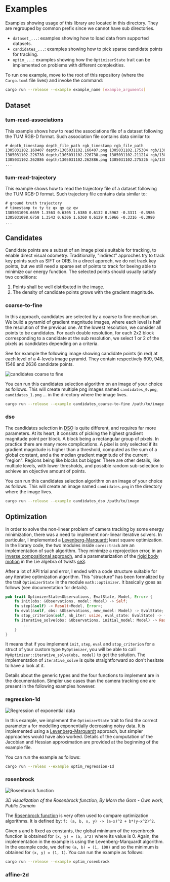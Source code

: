 # Examples

Examples showing usage of this library are located in this directory.
They are regrouped by common prefix since we cannot have sub directories.

- `dataset_...`: examples showing how to load data from supported datasets.
- `candidates_...`: examples showing how to pick sparse candidate points for tracking.
- `optim_...`: examples showing how the `OptimizerState` trait
  can be implemented on problems with different complexities.

To run one example, move to the root of this repository
(where the `Cargo.toml` file lives) and invoke the command:

```sh
cargo run --release --example example_name [example_arguments]
```

## Dataset

### tum-read-associations

This example shows how to read the associations file
of a dataset following the TUM RGB-D format.
Such association file contains data similar to:

```txt
# depth_timestamp depth_file_path rgb_timestamp rgb_file_path
1305031102.160407 depth/1305031102.160407.png 1305031102.175304 rgb/1305031102.175304.png
1305031102.226738 depth/1305031102.226738.png 1305031102.211214 rgb/1305031102.211214.png
1305031102.262886 depth/1305031102.262886.png 1305031102.275326 rgb/1305031102.275326.png
...
```

### tum-read-trajectory

This example shows how to read the trajectory file
of a dataset following the TUM RGB-D format.
Such trajectory file contains data similar to:

```txt
# ground truth trajectory
# timestamp tx ty tz qx qy qz qw
1305031098.6659 1.3563 0.6305 1.6380 0.6132 0.5962 -0.3311 -0.3986
1305031098.6758 1.3543 0.6306 1.6360 0.6129 0.5966 -0.3316 -0.3980
...
```

## Candidates

Candidate points are a subset of an image pixels
suitable for tracking, to enable direct visual odometry.
Traditionally, "indirect" approches try to track key points such as SIFT or ORB.
In a direct approch, we do not track key points, but we still need
a sparse set of points to track for beeing able to minimize our energy function.
The selected points should usually satisfy two conditions:

1. Points shall be well distributed in the image.
2. The density of candidate points grows with the gradient magnitude.

### coarse-to-fine

In this approach, candidates are selected by a coarse to fine mechanism.
We build a pyramid of gradient magnitude images,
where each level is half the resolution of the previous one.
At the lowest resolution, we consider all points to be candidates.
For each double resolution,
for each 2x2 block corresponding to a candidate at the sub resolution,
we select 1 or 2 of the pixels as candidates depending on a criteria.

See for example the following image showing candidate points
(in red) at each level of a 4-levels image pyramid.
They contain respectively 609, 948, 1546 and 2636 candidate points.

![candidates coarse to fine][candidates-coarse-to-fine]

You can run this candidates selection algorithm on an image of your choice as follows.
This will create multiple png images named `candidates_0.png`, `candidates_1.png` ...
in the directory where the image lives.

```sh
cargo run --release --example candidates_coarse-to-fine /path/to/image
```

[candidates-coarse-to-fine]: https://mpizenberg.github.io/resources/vors/candidates-coarse-to-fine.png

### dso

The candidates selection in [DSO][dso] is quite different, and requires far more parameters.
At its heart, it consists of picking the highest gradient magnitude point per block.
A block being a rectangular group of pixels.
In practice there are many more complications.
A pixel is only selected if its gradient magnitude is higher than a threshold,
computed as the sum of a global constant, and a the median gradient magnitude of the current "region".
Regions being like blocks but bigger.
There are other details, like multiple levels, with lower thresholds,
and possible random sub-selection to achieve an objective amount of points.

You can run this candidates selection algorithm on an image of your choice as follows.
This will create an image named `candidates.png` in the directory where the image lives.

```sh
cargo run --release --example candidates_dso /path/to/image
```

[dso]: https://github.com/JakobEngel/dso

## Optimization

In order to solve the non-linear problem of camera tracking by some energy minimization,
there was a need to implement non-linear iterative solvers.
In particular, I implemented a [Levenberg-Marquardt][levenberg] least square optimization.
In the library code, the two modules inside `core::track` are an implementation of such algorithm.
They minimize a reprojection error, in an [inverse compositional approach][baker],
and a parameterization of the [rigid body motion][rigid-transformation]
in the Lie algebra of twists [se3][lie].

[levenberg]: https://en.wikipedia.org/wiki/Levenberg%E2%80%93Marquardt_algorithm
[baker]: http://www.ncorr.com/download/publications/bakerunify.pdf
[rigid-transformation]: https://en.wikipedia.org/wiki/Rigid_transformation
[lie]: http://ethaneade.com/lie.pdf

After a lot of API trial and error,
I ended with a code structure suitable for any iterative optimization algorithm.
This "structure" has been formalized by the trait `OptimizerState` in the module `math::optimizer`.
It basically goes as follows (see documentation for details).

```rust
pub trait OptimizerState<Observations, EvalState, Model, Error> {
    fn init(obs: &Observations, model: Model) -> Self;
    fn step(&self) -> Result<Model, Error>;
    fn eval(&self, obs: &Observations, new_model: Model) -> EvalState;
    fn stop_criterion(self, nb_iter: usize, eval_state: EvalState) -> (Self, Continue);
    fn iterative_solve(obs: &Observations, initial_model: Model) -> Result<(Self, usize), Error> {
        ...
    }
}
```

It means that if you implement `init`, `step`, `eval` and `stop_criterion` for a struct
of your custom type `MyOptimizer`, you will be able to call
`MyOptimizer::iterative_solve(obs, model)` to get the solution.
The implementation of `iterative_solve` is quite straightforward so don't hesitate to have a look at it.

Details about the generic types and the four functions to implement are in the documentation.
Simpler use cases than the camera tracking one are present in the following examples however.

### regression-1d

![Regression of exponential data][optim_regression-1d]

[optim_regression-1d]: https://mpizenberg.github.io/resources/vors/optim_regression-1d.svg

In this example, we implement the `OptimizerState` trait
to find the correct parameter `a` for modelling exponentially decreasing noisy data.
It is implemented using a [Levenberg-Marquardt][levenberg] approach,
but simpler approaches would have also worked.
Details of the computation of the Jacobian and Hessian approximation are
provided at the beginning of the example file.

You can run the example as follows:

```sh
cargo run --releas --example optim_regression-1d
```

### rosenbrock

![Rosenbrock function][rosenbrock-png]

_3D visualization of the Rosenbrock function,
By Morn the Gorn - Own work, Public Domain_

The [Rosenbrock function][rosenbrock] is very often used to compare optimization algorithms.
It is defined by: `f: (a, b, x, y) -> (a-x)^2 + b*(y-x^2)^2`.

Given `a` and `b` fixed as constants,
the global minimum of the rosenbrock function is obtained for `(x, y) = (a, a^2)`
where its value is 0.
Again, the implementation in the example is using the Levenberg-Marquardt algorithm.
In the example code, we define `(a, b) = (1, 100)` and so the minimum is obtained for
`(x, y) = (1, 1)`.
You can run the example as follows:

```sh
cargo run --release --example optim_rosenbrock
```

[rosenbrock-png]: https://mpizenberg.github.io/resources/vors/rosenbrock.png
[rosenbrock]: https://en.wikipedia.org/wiki/Rosenbrock_function

### affine-2d
